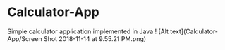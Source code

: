 # Calculator-App
Simple calculator application implemented in Java
! [Alt text](Calculator-App/Screen Shot 2018-11-14 at 9.55.21 PM.png)
      

